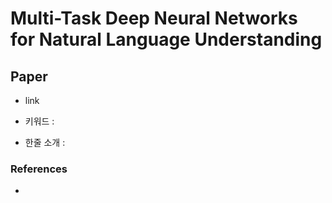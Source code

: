 ﻿# Multi-Task Deep Neural Networks for Natural Language Understanding

## Paper

- link

- 키워드 : 

- 한줄 소개 : 

### References

- 
